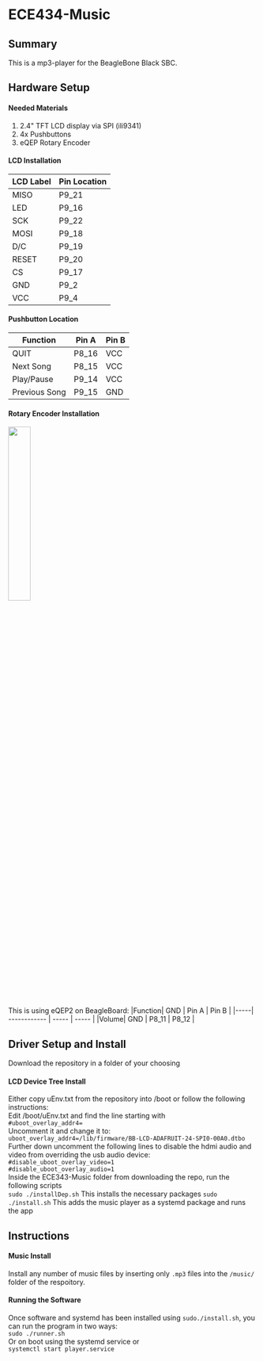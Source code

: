 # ECE434-Music
## Summary
This is a mp3-player for the BeagleBone Black SBC. 
## Hardware Setup
#### Needed Materials
1. 2.4" TFT LCD display via SPI (ili9341)
2. 4x Pushbuttons
3. eQEP Rotary Encoder
#### LCD Installation
| LCD Label | Pin Location |
| ------------ | ----- |
| MISO | P9_21 |
| LED | P9_16 |
| SCK | P9_22 | 
| MOSI | P9_18 |
| D/C | P9_19 |
| RESET | P9_20 |
| CS | P9_17 |
| GND | P9_2 |
| VCC | P9_4 |
#### Pushbutton Location
| Function | Pin A | Pin B |
| ------------ | ----- | ----- |
| QUIT | P8_16 | VCC |
| Next Song | P8_15 | VCC |
| Play/Pause | P9_14 | VCC |
| Previous Song | P9_15 | GND |

#### Rotary Encoder Installation
<img src="https://github.com/Navelwriter/ECE434-Music/assets/77686570/cb78c29c-554a-4236-a5cd-7b19a4df42a7" width="30%" height="30%"> \
This is using eQEP2 on BeagleBoard:
|Function| GND | Pin A | Pin B |
|-----| ------------ | ----- | ----- |
|Volume| GND | P8_11 | P8_12 |

## Driver Setup and Install
Download the repository in a folder of your choosing
#### LCD Device Tree Install
Either copy uEnv.txt from the repository into /boot or follow the following instructions:\
Edit /boot/uEnv.txt and find the line starting with \
``#uboot_overlay_addr4=``\
Uncomment it and change it to: \
``uboot_overlay_addr4=/lib/firmware/BB-LCD-ADAFRUIT-24-SPI0-00A0.dtbo``\
Further down uncomment the following lines to disable the hdmi audio and video from overriding the usb audio device: \
``#disable_uboot_overlay_video=1``\
``#disable_uboot_overlay_audio=1``\
Inside the ECE343-Music folder from downloading the repo, run the following scripts\
``sudo ./installDep.sh`` This installs the necessary packages
``sudo ./install.sh`` This adds the music player as a systemd package and runs the app

## Instructions
#### Music Install
Install any number of music files by inserting only ``.mp3`` files into the ``/music/`` folder of the respoitory.
#### Running the Software
Once software and systemd has been installed using ``sudo./install.sh``, you can run the program in two ways:\
``sudo ./runner.sh``\
Or on boot using the systemd service or\
``systemctl start player.service``






